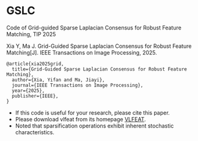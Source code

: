 # GSLC
Code of Grid-guided Sparse Laplacian Consensus for Robust Feature Matching, TIP 2025

Xia Y, Ma J. Grid-Guided Sparse Laplacian Consensus for Robust Feature Matching[J]. IEEE Transactions on Image Processing, 2025.

```
@article{xia2025grid,
  title={Grid-Guided Sparse Laplacian Consensus for Robust Feature Matching},
  author={Xia, Yifan and Ma, Jiayi},
  journal={IEEE Transactions on Image Processing},
  year={2025},
  publisher={IEEE},
}
```
- If this code is useful for your research, please cite this paper.
- Please download vlfeat from its homepage [VLFEAT](https://www.vlfeat.org/).
- Noted that sparsification operations exhibit inherent stochastic characteristics.
